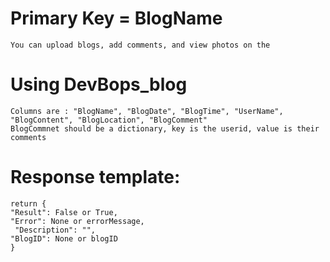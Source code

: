 # Primary Key = BlogName
    You can upload blogs, add comments, and view photos on the

# Using DevBops_blog
    Columns are : "BlogName", "BlogDate", "BlogTime", "UserName", "BlogContent", "BlogLocation", "BlogComment"
    BlogCommnet should be a dictionary, key is the userid, value is their comments
    
# Response template:
    return {
    "Result": False or True,
    "Error": None or errorMessage,
     "Description": "",
    "BlogID": None or blogID
    }

    
